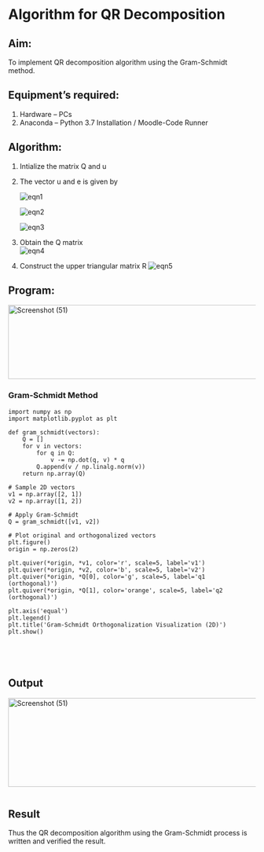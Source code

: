 # Algorithm for QR Decomposition
## Aim:
To implement QR decomposition algorithm using the Gram-Schmidt method.
## Equipment’s required:
1.	Hardware – PCs
2.	Anaconda – Python 3.7 Installation / Moodle-Code Runner
## Algorithm:
1.	Intialize the matrix Q and u
2.	The vector u and e is given by

    ![eqn1](./ex4.jpg)

    ![eqn2](./ex6.jpg)

    ![eqn3](./ex3.jpg)

3.	Obtain the Q matrix   
    ![eqn4](./ex1.jpg)
4.	Construct the upper triangular matrix R
    ![eqn5](./ex2.jpg)



## Program:
<img width="1116" height="151" alt="Screenshot (51)" src="https://github.com/user-attachments/assets/64e7e71a-99f0-4a88-92aa-ca578a7b0c6f" />

### Gram-Schmidt Method
```
import numpy as np
import matplotlib.pyplot as plt

def gram_schmidt(vectors):
    Q = []
    for v in vectors:
        for q in Q:
            v -= np.dot(q, v) * q
        Q.append(v / np.linalg.norm(v))
    return np.array(Q)

# Sample 2D vectors
v1 = np.array([2, 1])
v2 = np.array([1, 2])

# Apply Gram-Schmidt
Q = gram_schmidt([v1, v2])

# Plot original and orthogonalized vectors
plt.figure()
origin = np.zeros(2)

plt.quiver(*origin, *v1, color='r', scale=5, label='v1')
plt.quiver(*origin, *v2, color='b', scale=5, label='v2')
plt.quiver(*origin, *Q[0], color='g', scale=5, label='q1 (orthogonal)')
plt.quiver(*origin, *Q[1], color='orange', scale=5, label='q2 (orthogonal)')

plt.axis('equal')
plt.legend()
plt.title('Gram-Schmidt Orthogonalization Visualization (2D)')
plt.show()





```

## Output
<img width="874" height="181" alt="Screenshot (51)" src="https://github.com/user-attachments/assets/5438a731-543b-4224-8378-fe2dcbb7ce37" />

```

```

## Result
Thus the QR decomposition algorithm using the Gram-Schmidt process is written and verified the result.
